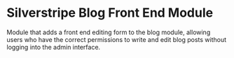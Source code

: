 Silverstripe Blog Front End Module
==================================

Module that adds a front end editing form to the blog module, allowing
users who have the correct permissions to write and edit blog posts
without logging into the admin interface.
